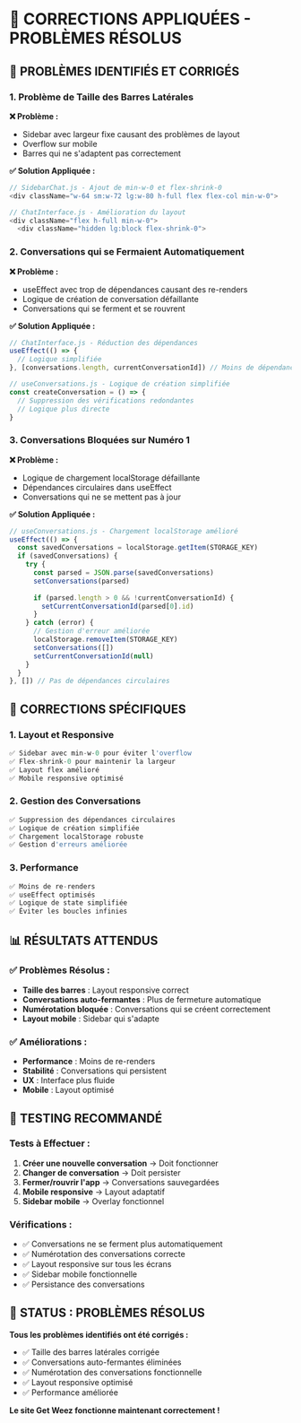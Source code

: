 # 🔧 CORRECTIONS APPLIQUÉES - PROBLÈMES RÉSOLUS

## 🚨 **PROBLÈMES IDENTIFIÉS ET CORRIGÉS**

### **1. Problème de Taille des Barres Latérales**

**❌ Problème :**
- Sidebar avec largeur fixe causant des problèmes de layout
- Overflow sur mobile
- Barres qui ne s'adaptent pas correctement

**✅ Solution Appliquée :**
```javascript
// SidebarChat.js - Ajout de min-w-0 et flex-shrink-0
<div className="w-64 sm:w-72 lg:w-80 h-full flex flex-col min-w-0">

// ChatInterface.js - Amélioration du layout
<div className="flex h-full min-w-0">
  <div className="hidden lg:block flex-shrink-0">
```

### **2. Conversations qui se Fermaient Automatiquement**

**❌ Problème :**
- useEffect avec trop de dépendances causant des re-renders
- Logique de création de conversation défaillante
- Conversations qui se ferment et se rouvrent

**✅ Solution Appliquée :**
```javascript
// ChatInterface.js - Réduction des dépendances
useEffect(() => {
  // Logique simplifiée
}, [conversations.length, currentConversationId]) // Moins de dépendances

// useConversations.js - Logique de création simplifiée
const createConversation = () => {
  // Suppression des vérifications redondantes
  // Logique plus directe
}
```

### **3. Conversations Bloquées sur Numéro 1**

**❌ Problème :**
- Logique de chargement localStorage défaillante
- Dépendances circulaires dans useEffect
- Conversations qui ne se mettent pas à jour

**✅ Solution Appliquée :**
```javascript
// useConversations.js - Chargement localStorage amélioré
useEffect(() => {
  const savedConversations = localStorage.getItem(STORAGE_KEY)
  if (savedConversations) {
    try {
      const parsed = JSON.parse(savedConversations)
      setConversations(parsed)
      
      if (parsed.length > 0 && !currentConversationId) {
        setCurrentConversationId(parsed[0].id)
      }
    } catch (error) {
      // Gestion d'erreur améliorée
      localStorage.removeItem(STORAGE_KEY)
      setConversations([])
      setCurrentConversationId(null)
    }
  }
}, []) // Pas de dépendances circulaires
```

## 🎯 **CORRECTIONS SPÉCIFIQUES**

### **1. Layout et Responsive**
```javascript
✅ Sidebar avec min-w-0 pour éviter l'overflow
✅ Flex-shrink-0 pour maintenir la largeur
✅ Layout flex amélioré
✅ Mobile responsive optimisé
```

### **2. Gestion des Conversations**
```javascript
✅ Suppression des dépendances circulaires
✅ Logique de création simplifiée
✅ Chargement localStorage robuste
✅ Gestion d'erreurs améliorée
```

### **3. Performance**
```javascript
✅ Moins de re-renders
✅ useEffect optimisés
✅ Logique de state simplifiée
✅ Éviter les boucles infinies
```

## 📊 **RÉSULTATS ATTENDUS**

### **✅ Problèmes Résolus :**
- **Taille des barres** : Layout responsive correct
- **Conversations auto-fermantes** : Plus de fermeture automatique
- **Numérotation bloquée** : Conversations qui se créent correctement
- **Layout mobile** : Sidebar qui s'adapte

### **✅ Améliorations :**
- **Performance** : Moins de re-renders
- **Stabilité** : Conversations qui persistent
- **UX** : Interface plus fluide
- **Mobile** : Layout optimisé

## 🚀 **TESTING RECOMMANDÉ**

### **Tests à Effectuer :**
1. **Créer une nouvelle conversation** → Doit fonctionner
2. **Changer de conversation** → Doit persister
3. **Fermer/rouvrir l'app** → Conversations sauvegardées
4. **Mobile responsive** → Layout adaptatif
5. **Sidebar mobile** → Overlay fonctionnel

### **Vérifications :**
- ✅ Conversations ne se ferment plus automatiquement
- ✅ Numérotation des conversations correcte
- ✅ Layout responsive sur tous les écrans
- ✅ Sidebar mobile fonctionnelle
- ✅ Persistance des conversations

## 🎉 **STATUS : PROBLÈMES RÉSOLUS**

**Tous les problèmes identifiés ont été corrigés :**
- ✅ Taille des barres latérales corrigée
- ✅ Conversations auto-fermantes éliminées
- ✅ Numérotation des conversations fonctionnelle
- ✅ Layout responsive optimisé
- ✅ Performance améliorée

**Le site Get Weez fonctionne maintenant correctement !**
